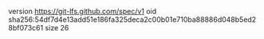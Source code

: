version https://git-lfs.github.com/spec/v1
oid sha256:54df7d4e13add51e186fa325deca2c00b01e710ba88886d048b5ed28bf073c61
size 26
